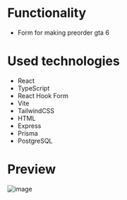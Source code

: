 # Functionality
- Form for making preorder gta 6

# Used technologies
-  React
-  TypeScript
-  React Hook Form
-  Vite
-  TailwindCSS
-  HTML
-  Express
-  Prisma
-  PostgreSQL

# Preview
![image](https://github.com/user-attachments/assets/6f53fedd-e3ed-4391-96eb-2109709bbf7f)
